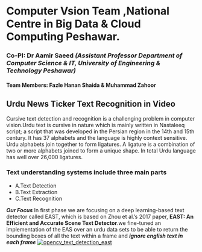 # Computer Vsion Team ,National Centre in Big Data & Cloud Computing Peshawar.
### Co-PI: Dr Aamir Saeed ***(Assistant Professor Department of Computer Science & IT, University of Engineering & Technology Peshawar)***
#### Team Members: Fazle Hanan Shaida & Muhammad Zahoor 
## Urdu News Ticker Text Recognition in Video
Cursive text detection and recognition is a challenging problem in computer vision.Urdu text is cursive in nature which is mainly written in Nastaleeq script; a script that was developed in the Persian region in the 14th and 15th century. It has 37 alphabets and the language is highly context sensitive. Urdu alphabets join together to form ligatures. A ligature is a combination of two or more alphabets joined to form a unique shape. In total Urdu language has well over 26,000 ligatures.
### Text understanding systems include three main parts
  - A.Text Detection
  - B.Text Extraction 
  - C.Text Recognition
  
  ***Our Focus***
  In first phase we are focusing on a deep learning-based text detector called EAST, which is based on Zhou et al.’s 2017 paper, **EAST: An Efficient and Accurate Scene Text Detector**.we fine-tuned an implementation of the EAS over an urdu data sets to be able to return the bounding boxes of all the text within a frame and ***ignore english text in each frame***
[
![opencv_text_detection_east](https://user-images.githubusercontent.com/59466242/71887210-79013d80-315f-11ea-842b-c14429482833.jpg)
](url)
 
